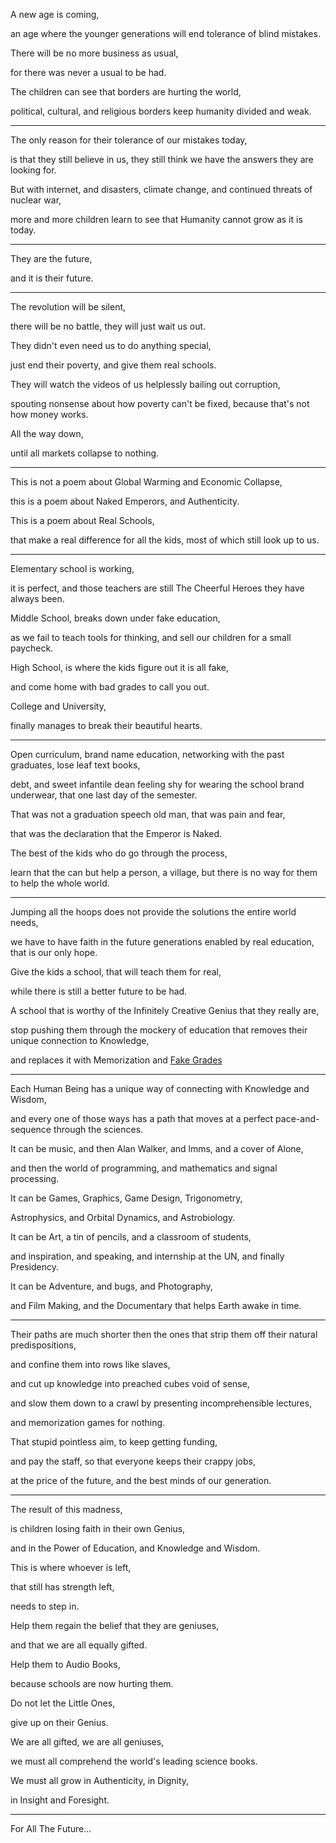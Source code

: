 A new age is coming,

an age where the younger generations will end tolerance of blind mistakes.

There will be no more business as usual,

for there was never a usual to be had.

The children can see that borders are hurting the world,

political, cultural, and religious borders keep humanity divided and weak.

---

The only reason for their tolerance of our mistakes today,

is that they still believe in us, they still think we have the answers they are looking for.

But with internet, and disasters, climate change, and continued threats of nuclear war,

more and more children learn to see that Humanity cannot grow as it is today.

---

They are the future,

and it is their future.

---

The revolution will be silent,

there will be no battle, they will just wait us out.

They didn't even need us to do anything special,

just end their poverty, and give them real schools.

They will watch the videos of us helplessly bailing out corruption,

spouting nonsense about how poverty can't be fixed, because that's not how money works.

All the way down,

until all markets collapse to nothing.

---

This is not a poem about Global Warming and Economic Collapse,

this is a poem about Naked Emperors, and Authenticity.

This is a poem about Real Schools,

that make a real difference for all the kids, most of which still look up to us.

---

Elementary school is working,

it is perfect, and those teachers are still The Cheerful Heroes they have always been.

Middle School, breaks down under fake education,

as we fail to teach tools for thinking, and sell our children for a small paycheck.

High School, is where the kids figure out it is all fake,

and come home with bad grades to call you out.

College and University,

finally manages to break their beautiful hearts.

---

Open curriculum, brand name education, networking with the past graduates, lose leaf text books,

debt, and sweet infantile dean feeling shy for wearing the school brand underwear, that one last day of the semester.

That was not a graduation speech old man, that was pain and fear,

that was the declaration that the Emperor is Naked.

The best of the kids who do go through the process,

learn that the can but help a person, a village, but there is no way for them to help the whole world.

---

Jumping all the hoops does not provide the solutions the entire world needs,

we have to have faith in the future generations enabled by real education, that is our only hope.

Give the kids a school, that will teach them for real,

while there is still a better future to be had.

A school that is worthy of the Infinitely Creative Genius that they really are,

stop pushing them through the mockery of education that removes their unique connection to Knowledge,

and replaces it with Memorization and [Fake Grades](https://www.youtube.com/watch?v=DzSnvxejenY)

---

Each Human Being has a unique way of connecting with Knowledge and Wisdom,

and every one of those ways has a path that moves at a perfect pace-and-sequence through the sciences.

It can be music, and then Alan Walker, and lmms, and a cover of Alone,

and then the world of programming, and mathematics and signal processing.

It can be Games, Graphics, Game Design, Trigonometry,

Astrophysics, and Orbital Dynamics, and Astrobiology.

It can be Art, a tin of pencils, and a classroom of students,

and inspiration, and speaking, and internship at the UN, and finally Presidency.

It can be Adventure, and bugs, and Photography,

and Film Making, and the Documentary that helps Earth awake in time.

---

Their paths are much shorter then the ones that strip them off their natural predispositions,

and confine them into rows like slaves,

and cut up knowledge into preached cubes void of sense,

and slow them down to a crawl by presenting incomprehensible lectures,

and memorization games for nothing.

That stupid pointless aim, to keep getting funding,

and pay the staff, so that everyone keeps their crappy jobs,

at the price of the future, and the best minds of our generation.

---

The result of this madness,

is children losing faith in their own Genius,

and in the Power of Education, and Knowledge and Wisdom.

This is where whoever is left,

that still has strength left,

needs to step in.

Help them regain the belief that they are geniuses,

and that we are all equally gifted.

Help them to Audio Books,

because schools are now hurting them.

Do not let the Little Ones,

give up on their Genius.

We are all gifted, we are all geniuses,

we must all comprehend the world's leading science books.

We must all grow in Authenticity, in Dignity,

in Insight and Foresight.

---

For All The Future...
